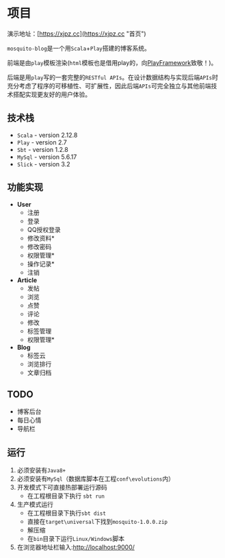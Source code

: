 # 项目

演示地址：[https://xjpz.cc](https://xjpz.cc "首页")

`mosquito-blog`是一个用`Scala`+`Play`搭建的博客系统。

前端是由`play`模板渲染(`html`模板也是借用play的，向[PlayFramework](https://www.playframework.com/ )致敬！)。

后端是用`play`写的一套完整的`RESTful APIs`。在设计数据结构与实现后端`APIs`时充分考虑了程序的可移植性、可扩展性，因此后端`APIs`可完全独立与其他前端技术搭配实现更友好的用户体验。

## 技术栈 ##

- `Scala` - version 2.12.8
- `Play` - version 2.7
- `Sbt` - version 1.2.8
- `MySql` - version 5.6.17
- `Slick` - version 3.2

## 功能实现 ##

- **User**
    - 注册
    - 登录
    - QQ授权登录
    - 修改资料*
    - 修改密码
    - 权限管理*
    - 操作记录*
    - 注销
- **Article**
	- 发帖
	- 浏览
	- 点赞
	- 评论
	- 修改
	- 标签管理
	- 权限管理*
- **Blog**
	-  标签云
	-  浏览排行
	-  文章归档
	
## TODO ##

- 博客后台
- 每日心情
- 导航栏


## 运行 ##

1. 必须安装有`Java8+`
2. 必须安装有`MySql`（数据库脚本在工程`conf\evolutions`内）
3. 开发模式下可直接热部署运行源码
    - 在工程根目录下执行 `sbt run`
4. 生产模式运行
    - 在工程根目录下执行`sbt dist`
    - 直接在`target\universal`下找到`mosquito-1.0.0.zip`
    - 解压缩
    - 在`bin`目录下运行`Linux/Windows`脚本
6. 在浏览器地址栏输入:[http://localhost:9000/](http://localhost:9000/ "mosquito-blog is running")

